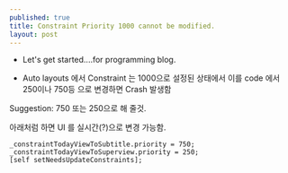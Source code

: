 ```yaml
---
published: true
title: Constraint Priority 1000 cannot be modified.
layout: post
---
```

* Let's get started....for programming blog.

* Auto layouts 에서 Constraint 는 1000으로 설정된 상태에서 이를 code 에서 250이나 750등 으로 변경하면 Crash 발생함

Suggestion: 750 또는 250으로 해 줄것.

아래처럼 하면  UI 를 실시간(?)으로 변경 가능함.

```objc
_constraintTodayViewToSubtitle.priority = 750;
_constraintTodayViewToSuperview.priority = 250;
[self setNeedsUpdateConstraints];
```